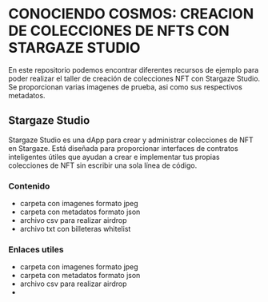 CONOCIENDO COSMOS: CREACION DE COLECCIONES DE NFTS CON STARGAZE STUDIO
======

En este repositorio podemos encontrar diferentes recursos de ejemplo para poder realizar el taller de creación de colecciones NFT con Stargaze Studio. Se proporcionan varias imagenes de prueba, asi como sus respectivos metadatos. 

## Stargaze Studio

Stargaze Studio es una dApp para crear y administrar colecciones de NFT en Stargaze. Está diseñada para proporcionar interfaces de contratos inteligentes útiles que ayudan a crear e implementar tus propias colecciones de NFT sin escribir una sola línea de código.

### Contenido 

* carpeta con imagenes formato jpeg
* carpeta con metadatos formato json
* archivo csv para realizar airdrop
* archivo txt con billeteras whitelist

### Enlaces utiles 

* carpeta con imagenes formato jpeg
* carpeta con metadatos formato json
* archivo csv para realizar airdrop
*
